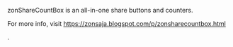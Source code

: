 zonShareCountBox is an all-in-one share buttons and counters.

For more info, visit https://zonsaja.blogspot.com/p/zonsharecountbox.html

.
